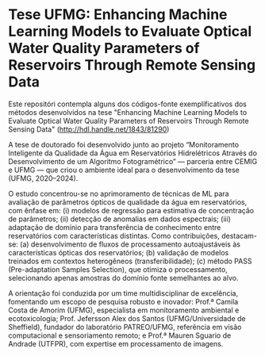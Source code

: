 # Tese UFMG: Enhancing Machine Learning Models to Evaluate Optical Water Quality Parameters of Reservoirs Through Remote Sensing Data
Este repositóri contempla alguns dos códigos-fonte exemplificativos dos métodos desenvolvidos na tese  "Enhancing Machine Learning Models to Evaluate Optical Water Quality Parameters of Reservoirs Through Remote Sensing Data" (http://hdl.handle.net/1843/81290)

A tese de doutorado foi desenvolvido junto ao projeto “Monitoramento Inteligente da Qualidade da Água em Reservatórios Hidrelétricos Através do Desenvolvimento de um Algoritmo Fotogramétrico” — parceria entre CEMIG e UFMG — que criou o ambiente ideal para o desenvolvimento da tese (UFMG, 2020–2024).

O estudo concentrou-se no aprimoramento de técnicas de ML para avaliação de parâmetros ópticos de qualidade da água em reservatórios, com ênfase em: (i) modelos de regressão para estimativa de concentração de parâmetros; (ii) detecção de anomalias em dados espectrais; (iii) adaptação de domínio para transferência de conhecimento entre reservatórios com características distintas. Como contribuições, destacam-se: (a) desenvolvimento de fluxos de processamento autoajustáveis às características ópticas dos reservatórios; (b) validação de modelos treinados em contextos heterogêneos (transferibilidade); (c) método PASS (Pre-adaptation Samples Selection), que otimiza o processamento, selecionando apenas amostras do domínio fonte semelhantes ao alvo.

A orientação foi conduzida por um time multidisciplinar de excelência, fomentando um escopo de pesquisa robusto e inovador: Prof.ª Camila Costa de Amorim (UFMG), especialista em monitoramento ambiental e ecotoxicologia; Prof. Jefersson Alex dos Santos (UFMG/Universidade de Sheffield), fundador do laboratório PATREO/UFMG, referência em visão computacional e sensoriamento remoto; e Prof.ª Mauren Sguario de Andrade (UTFPR), com expertise em processamento de imagens. 

